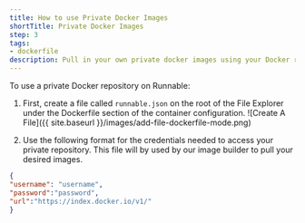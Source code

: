 ```yaml
---
title: How to use Private Docker Images
shortTitle: Private Docker Images
step: 3
tags:
- dockerfile
description: Pull in your own private docker images using your Docker registry credentials.
---
```


To use a private Docker repository on Runnable:
 
1. First, create a file called `runnable.json` on the root of the File Explorer under the Dockerfile section of the container configuration.
  ![Create A File]({{ site.baseurl }}/images/add-file-dockerfile-mode.png)

2. Use the following format for the credentials needed to access your private repository. This file will by used by our image builder to pull your desired images.  

```json
{
"username": "username",
"password":"password",
"url":"https://index.docker.io/v1/"
}
```
